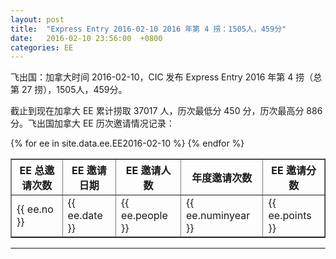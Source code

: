 ```yaml
---
layout: post
title:  "Express Entry 2016-02-10 2016 年第 4 捞：1505人，459分"
date:   2016-02-10 23:56:00  +0800
categories: EE
---
```


飞出国：加拿大时间 2016-02-10，CIC 发布 Express Entry 2016 年第 4 捞（总第 27 捞），1505人，459分。

截止到现在加拿大 EE 累计捞取 37017 人，历次最低分 450 分，历次最高分 886分。飞出国加拿大 EE 历次邀请情况记录：

<table border = "1" cellpadding="1" cellspacing="0">
  <tr>
    <th>EE 总邀请次数</th>
    <th>EE 邀请日期</th>
    <th>EE 邀请人数</th>
    <th>年度邀请次数</th>
    <th>EE 邀请分数</th>
  </tr>
{% for ee in site.data.ee.EE2016-02-10 %}
<tr>
<td> {{ ee.no }} </td>
<td> {{ ee.date }} </td>
<td> {{ ee.people }} </td>
<td> {{ ee.numinyear }} </td>
<td> {{ ee.points }} </td>
</tr>
{% endfor %}
</table>

------

